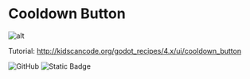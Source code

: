 # Cooldown Button

![alt](http://kidscancode.org/godot_recipes/4.x/img/cooldown_01.gif)

Tutorial:
http://kidscancode.org/godot_recipes/4.x/ui/cooldown_button

![GitHub](https://img.shields.io/github/license/kidscancode/godot_recipes) ![Static Badge](https://img.shields.io/badge/Godot-4.x-blue)
